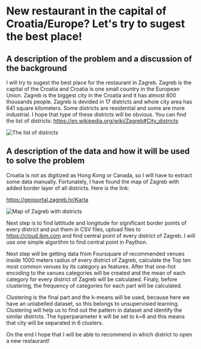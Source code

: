 # New restaurant in the capital of Croatia/Europe? Let's try to sugest the best place!

## A description of the problem and a discussion of the background

I will try to sugest the best place for the restaurant in Zagreb. Zagreb is the capital of the Croatia and Croatia is one small country in the European Union. Zagreb is the biggest city in the Croatia and it has almost 800 thousands people. Zagreb is devided in 17 districts and whole city area has 641 square kilometers. Some districts are residential and some are more industrial. I hope that type of these districts will be obvious. You can find the list of districts: https://en.wikipedia.org/wiki/Zagreb#City_districts

![The list of districts](https://raw.githubusercontent.com/kristian1971/kristian1971.github.io/master/pictures/1.png)

## A description of the data and how it will be used to solve the problem

Croatia is not as digitized as Hong Kong or Canada, so I will have to extract some data manually. Fortunately, I have found the map of Zagreb with added border layer of all districts. Here is the link:

https://geoportal.zagreb.hr/Karta

![Map of Zagreb with districts](https://raw.githubusercontent.com/kristian1971/kristian1971.github.io/master/pictures/2.png)

Next step is to find lattitude and longitude for significant border points of every district and put them in CSV files, upload files to https://cloud.ibm.com and find central point of every district of Zagreb. I will use one simple algorithm to find central point in Paython.

Next step will be getting data from Foursquare of recommended venues inside 1000 meters radius of every district of Zagreb, calculate the Top ten most common venues by its category as features. After that one-hot encoding to the vanues categories will be created and the mean of each category for every district of Zagreb will be calculated. Finaly, before clustering, the frequency of categories for each part will be calculated.

Clustering is the final part and the k-means will be used, because here we have an unlabelled dataset, so this belongs to unsupervisied learning. Clustering will help us to find out the pattern in dataset and identify the similar districts. The hyperparameter k will be set to k=6 and this means that city will be separated in 6 clusters. 

On the end I hope that I will be able to recommend in which district to open a new restaurant!

